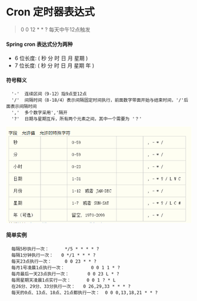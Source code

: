 # Cron 定时器表达式
> 0 0 12 * * ?  每天中午12点触发
#### Spring cron 表达式分为两种
- 6 位长度: ( 秒 分 时 日 月 星期 )
- 7 位长度:  ( 秒 分 时 日 月 星期 年 )

#### 符号释义
      '-'  连续区间（9-12）指9点至12点
      '/'  间隔时间（8-18/4）表示间隔固定时间执行，前面数字带面开始与结束时间，'/'后面表示间隔时间
      ','  多个数字采用','隔开
      '?'  日期与星期互斥，所有两个元素之间，其中一个需要为 '？'

![符号释义](../../../images/skill/cron.png)

#### 简单实例
      每隔5秒执行一次：      */5 * * * * ?
      每隔1分钟执行一次：   0 */1 * * * ?
      每天23点执行一次：     0 0 23 * * ?
      每月1号凌晨1点执行一次：          0 0 1 1 * ?
      每月最后一天23点执行一次：       0 0 23 L * ?
      每周星期天凌晨1点实行一次：      0 0 1 ? * L
      在26分、29分、33分执行一次：   0 26,29,33 * * * ?
      每天的0点、13点、18点、21点都执行一次：  0 0 0,13,18,21 * * ?
